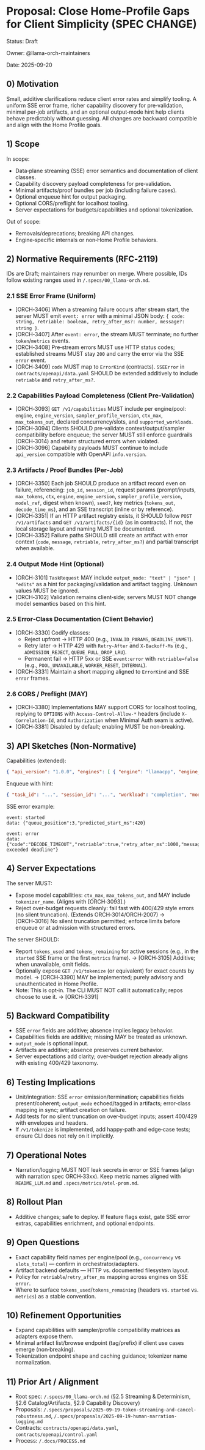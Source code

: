 # Proposal: Close Home‑Profile Gaps for Client Simplicity (SPEC CHANGE)

Status: Draft

Owner: @llama-orch-maintainers

Date: 2025-09-20

## 0) Motivation
Small, additive clarifications reduce client error rates and simplify tooling. A uniform SSE error frame, richer capability discovery for pre‑validation, minimal per‑job artifacts, and an optional output‑mode hint help clients behave predictably without guessing. All changes are backward compatible and align with the Home Profile goals.

## 1) Scope
In scope:
- Data‑plane streaming (SSE) error semantics and documentation of client classes.
- Capability discovery payload completeness for pre‑validation.
- Minimal artifacts/proof bundles per job (including failure cases).
- Optional enqueue hint for output packaging.
- Optional CORS/preflight for localhost tooling.
- Server expectations for budgets/capabilities and optional tokenization.

Out of scope:
- Removals/deprecations; breaking API changes.
- Engine‑specific internals or non‑Home Profile behaviors.

## 2) Normative Requirements (RFC‑2119)
IDs are Draft; maintainers may renumber on merge. Where possible, IDs follow existing ranges used in `/.specs/00_llama-orch.md`.

### 2.1 SSE Error Frame (Uniform)
- [ORCH‑3406] When a streaming failure occurs after stream start, the server MUST emit `event: error` with a minimal JSON body: `{ code: string, retriable: boolean, retry_after_ms?: number, message?: string }`.
- [ORCH‑3407] After `event: error`, the stream MUST terminate; no further `token`/`metrics` events.
- [ORCH‑3408] Pre‑stream errors MUST use HTTP status codes; established streams MUST stay `200` and carry the error via the SSE `error` event.
- [ORCH‑3409] `code` MUST map to `ErrorKind` (contracts). `SSEError` in `contracts/openapi/data.yaml` SHOULD be extended additively to include `retriable` and `retry_after_ms?`.

### 2.2 Capabilities Payload Completeness (Client Pre‑Validation)
- [ORCH‑3093] `GET /v1/capabilities` MUST include per engine/pool: `engine`, `engine_version`, `sampler_profile_version`, `ctx_max`, `max_tokens_out`, declared concurrency/slots, and `supported_workloads`.
- [ORCH‑3094] Clients SHOULD pre‑validate context/output/sampler compatibility before enqueue; the server MUST still enforce guardrails (ORCH‑3014) and return structured errors when violated.
- [ORCH‑3096] Capability payloads MUST continue to include `api_version` compatible with OpenAPI `info.version`.

### 2.3 Artifacts / Proof Bundles (Per‑Job)
- [ORCH‑3350] Each job SHOULD produce an artifact record even on failure, referencing: `job_id`, `session_id`, request params (prompt/inputs, `max_tokens`, `ctx`, `engine`, `engine_version`, `sampler_profile_version`, `model_ref`, digest when known), `seed?`, key metrics (`tokens_out`, `decode_time_ms`), and an SSE transcript (inline or by reference).
- [ORCH‑3351] If an HTTP artifact registry exists, it SHOULD follow `POST /v1/artifacts` and `GET /v1/artifacts/{id}` (as in contracts). If not, the local storage layout and naming MUST be documented.
- [ORCH‑3352] Failure paths SHOULD still create an artifact with error context (`code`, `message`, `retriable`, `retry_after_ms?`) and partial transcript when available.

### 2.4 Output Mode Hint (Optional)
- [ORCH‑3101] `TaskRequest` MAY include `output_mode: "text" | "json" | "edits"` as a hint for packaging/validation and artifact tagging. Unknown values MUST be ignored.
- [ORCH‑3102] Validation remains client‑side; servers MUST NOT change model semantics based on this hint.

### 2.5 Error‑Class Documentation (Client Behavior)
- [ORCH‑3330] Codify classes:
  - Reject upfront → HTTP 400 (e.g., `INVALID_PARAMS`, `DEADLINE_UNMET`).
  - Retry later → HTTP 429 with `Retry-After` and `X-Backoff-Ms` (e.g., `ADMISSION_REJECT`, `QUEUE_FULL_DROP_LRU`).
  - Permanent fail → HTTP 5xx or SSE `event:error` with `retriable=false` (e.g., `POOL_UNAVAILABLE`, `WORKER_RESET`, `INTERNAL`).
- [ORCH‑3331] Maintain a short mapping aligned to `ErrorKind` and SSE `error` frames.

### 2.6 CORS / Preflight (MAY)
- [ORCH‑3380] Implementations MAY support CORS for localhost tooling, replying to `OPTIONS` with `Access-Control-Allow-*` headers (include `X-Correlation-Id`, and `Authorization` when Minimal Auth seam is active).
- [ORCH‑3381] Disabled by default; enabling MUST be non‑breaking.

## 3) API Sketches (Non‑Normative)
Capabilities (extended):
```json
{ "api_version": "1.0.0", "engines": [ { "engine": "llamacpp", "engine_version": "b1234", "sampler_profile_version": "v1", "ctx_max": 32768, "max_tokens_out": 4096, "concurrency": 1, "supported_workloads": ["completion"] } ] }
```
Enqueue with hint:
```json
{ "task_id": "...", "session_id": "...", "workload": "completion", "model_ref": "...", "engine": "llamacpp", "ctx": 8192, "priority": "interactive", "max_tokens": 64, "deadline_ms": 30000, "output_mode": "text" }
```
SSE error example:
```
event: started
data: {"queue_position":3,"predicted_start_ms":420}

event: error
data: {"code":"DECODE_TIMEOUT","retriable":true,"retry_after_ms":1000,"message":"decode exceeded deadline"}
```

## 4) Server Expectations
The server MUST:
- Expose model capabilities: `ctx_max`, `max_tokens_out`, and MAY include `tokenizer_name`. (Aligns with [ORCH‑3093].)
- Reject over‑budget requests cleanly: fail fast with 400/429 style errors (no silent truncation). (Extends ORCH‑3014/ORCH‑2007) → [ORCH‑3016] No silent truncation permitted; enforce limits before enqueue or at admission with structured errors.

The server SHOULD:
- Report `tokens_used` and `tokens_remaining` for active sessions (e.g., in the `started` SSE frame or the first `metrics` frame). → [ORCH‑3105] Additive; when unavailable, omit fields.
- Optionally expose `GET /v1/tokenize` (or equivalent) for exact counts by model. → [ORCH‑3390] MAY be implemented; purely advisory and unauthenticated in Home Profile.
- Note: This is opt‑in. The CLI MUST NOT call it automatically; repos choose to use it. → [ORCH‑3391]

## 5) Backward Compatibility
- SSE `error` fields are additive; absence implies legacy behavior.
- Capabilities fields are additive; missing MAY be treated as unknown.
- `output_mode` is optional input.
- Artifacts are additive; absence preserves current behavior.
- Server expectations add clarity; over‑budget rejection already aligns with existing 400/429 taxonomy.

## 6) Testing Implications
- Unit/integration: SSE `error` emission/termination; capabilities fields present/coherent; `output_mode` echoed/tagged in artifacts; error‑class mapping in sync; artifact creation on failure.
- Add tests for no silent truncation on over‑budget inputs; assert 400/429 with envelopes and headers.
- If `/v1/tokenize` is implemented, add happy‑path and edge‑case tests; ensure CLI does not rely on it implicitly.

## 7) Operational Notes
- Narration/logging MUST NOT leak secrets in error or SSE frames (align with narration spec ORCH‑33xx). Keep metric names aligned with `README_LLM.md` and `.specs/metrics/otel-prom.md`.

## 8) Rollout Plan
- Additive changes; safe to deploy. If feature flags exist, gate SSE error extras, capabilities enrichment, and optional endpoints.

## 9) Open Questions
- Exact capability field names per engine/pool (e.g., `concurrency` vs `slots_total`) — confirm in orchestrator/adapters.
- Artifact backend defaults — HTTP vs. documented filesystem layout.
- Policy for `retriable`/`retry_after_ms` mapping across engines on SSE `error`.
- Where to surface `tokens_used`/`tokens_remaining` (headers vs. `started` vs. `metrics`) as a stable convention.

## 10) Refinement Opportunities
- Expand capabilities with sampler/profile compatibility matrices as adapters expose them.
- Minimal artifact list/browse endpoint (tag/prefix) if client use cases emerge (non‑breaking).
- Tokenization endpoint shape and caching guidance; tokenizer name normalization.

## 11) Prior Art / Alignment
- Root spec: `/.specs/00_llama-orch.md` (§2.5 Streaming & Determinism, §2.6 Catalog/Artifacts, §2.9 Capability Discovery)
- Proposals: `/.specs/proposals/2025-09-19-token-streaming-and-cancel-robustness.md`, `/.specs/proposals/2025-09-19-human-narration-logging.md`
- Contracts: `contracts/openapi/data.yaml`, `contracts/openapi/control.yaml`
- Process: `/.docs/PROCESS.md`
